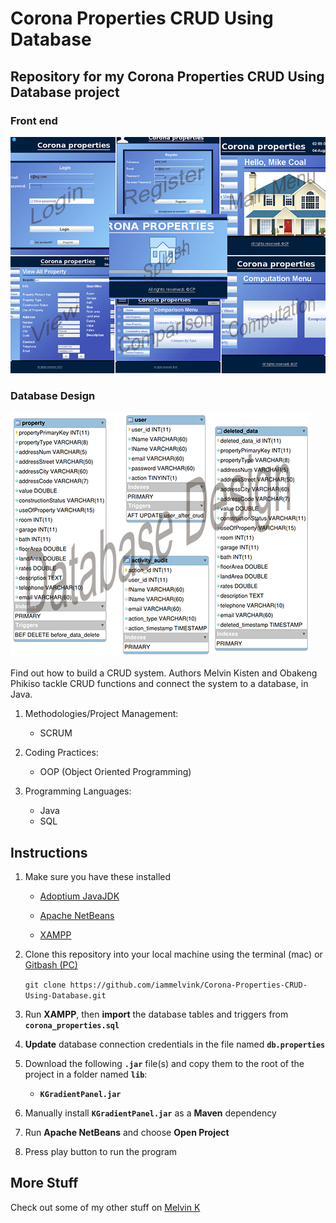 # Corona Properties CRUD Using Database

## Repository for my Corona Properties CRUD Using Database project

### Front end

![Front end](img/fron-end-corona-properties-collage.jpg 'Front end')

### Database Design

![Database Design](img/corona_properties_erd.jpg 'Database Design')

Find out how to build a CRUD system. Authors Melvin Kisten and Obakeng Phikiso tackle CRUD functions and connect the system to a database, in Java.
1. Methodologies/Project Management:
    - SCRUM
2. Coding Practices:
    - OOP (Object Oriented Programming)

3. Programming Languages:
    - Java
    - SQL

## Instructions

1. Make sure you have these installed

   - [Adoptium JavaJDK](https://adoptium.net/releases.html 'Adoptium JavaJDK')

   - [Apache NetBeans](https://netbeans.apache.org/download/index.html 'Apache NetBeans')

   - [XAMPP](https://www.apachefriends.org/download.html 'XAMPP')

2. Clone this repository into your local machine using the terminal (mac) or [Gitbash (PC)](https://git-scm.com/download/win 'Gitbash (PC)')

   `git clone https://github.com/iammelvink/Corona-Properties-CRUD-Using-Database.git`

3. Run **XAMPP**, then **import** the database tables and triggers from **`corona_properties.sql`**

4. **Update** database connection credentials in the file named **`db.properties`**

5. Download the following **`.jar`** file(s) and copy them to the root of the project in a folder named **`lib`**:

   - **`KGradientPanel.jar`**

6. Manually install **`KGradientPanel.jar`** as a **Maven** dependency

7. Run **Apache NetBeans** and choose **Open Project**

8. Press play button to run the program

## More Stuff

Check out some of my other stuff on [Melvin K](https://github.com/iammelvink 'Melvin K GitHub page')

